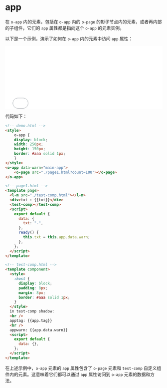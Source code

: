 # app

在 `o-app` 内的元素，包括在 `o-app` 内的 `o-page` 的影子节点内的元素，或者再内部的子组件，它们的 `app` 属性都是指向这个 `o-app` 的元素实例。

以下是一个示例，演示了如何在 `o-app` 内的元素中访问 `app` 属性：

<iframe src="../../../publics/test-app/demo.html" style="border:none;width:100%;height:200px;"></iframe>

代码如下：

```html
<!-- demo.html -->
<style>
    o-app {
    display: block;
    width: 250px;
    height: 150px;
    border: #aaa solid 1px;
    }
</style>
<o-app data-warn="main-app">
    <o-page src="./page1.html?count=100"></o-page>
</o-app>
```

```html
<!-- page1.html -->
<template page>
  <l-m src="./test-comp.html"></l-m>
  <div>txt : {{txt}}</div>
  <test-comp></test-comp>
  <script>
    export default {
      data: {
        txt: "-",
      },
      ready() {
        this.txt = this.app.data.warn;
      },
    };
  </script>
</template>
```

```html
<!-- test-comp.html -->
<template component>
  <style>
    :host {
      display: block;
      padding: 8px;
      margin: 8px;
      border: #aaa solid 1px;
    }
  </style>
  in test-comp shadow:
  <br />
  apptag: {{app.tag}}
  <br />
  appwarn: {{app.data.warn}}
  <script>
    export default {
      data: {},
    };
  </script>
</template>
```

在上述示例中，`o-app` 元素的 `app` 属性包含了 `o-page` 元素和 `test-comp` 自定义组件内的元素。这意味着它们都可以通过 `app` 属性访问到 `o-app` 元素的数据和方法。